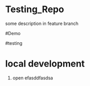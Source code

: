 # Testing_Repo

some description in feature branch

#Demo 

#testing 

# local development

1. open efasddfasdsa